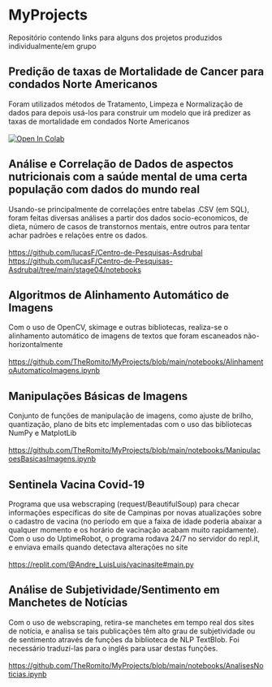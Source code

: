 # MyProjects
Repositório contendo links para alguns dos projetos produzidos individualmente/em grupo

## Predição de taxas de Mortalidade de Cancer para condados Norte Americanos
Foram utilizados métodos de Tratamento, Limpeza e Normalização de dados para depois usá-los para construir um modelo que irá predizer as taxas de mortalidade em condados Norte Americanos <br><br>
[![Open In Colab](https://colab.research.google.com/assets/colab-badge.svg)](https://colab.research.google.com/github/TheRomito/MyProjects/blob/main/notebooks/PredTaxaDeCancerEUA.ipynb)

## Análise e Correlação de Dados de aspectos nutricionais com a saúde mental de uma certa população com dados do mundo real
Usando-se principalmente de correlações entre tabelas .CSV (em SQL), foram feitas diversas análises a partir dos dados socio-economicos, de dieta, número de casos de transtornos mentais, entre outros para tentar achar padrões e relações entre os dados. <br><br>
https://github.com/IucasF/Centro-de-Pesquisas-Asdrubal <br>
https://github.com/IucasF/Centro-de-Pesquisas-Asdrubal/tree/main/stage04/notebooks

## Algoritmos de Alinhamento Automático de Imagens
Com o uso de OpenCV, skimage e outras bibliotecas, realiza-se o alinhamento automático de imagens de textos que foram escaneados não-horizontalmente <br><br>
https://github.com/TheRomito/MyProjects/blob/main/notebooks/AlinhamentoAutomaticoImagens.ipynb

## Manipulações Básicas de Imagens
Conjunto de funções de manipulação de imagens, como ajuste de brilho, quantização, plano de bits etc implementadas com o uso das bibliotecas NumPy e MatplotLib <br><br>
https://github.com/TheRomito/MyProjects/blob/main/notebooks/ManipulacoesBasicasImagens.ipynb

## Sentinela Vacina Covid-19
Programa que usa webscraping (request/BeautifulSoup) para checar informações específicas do site de Campinas por novas atualizações sobre o cadastro de vacina (no período em que a faixa de idade poderia abaixar a qualquer momento e os horário de vacinação acabam muito rapidamente). Com o uso do UptimeRobot, o programa rodava 24/7 no servidor do repl.it, e enviava emails quando detectava alterações no site <br><br>
https://replit.com/@Andre_LuisLuis/vacinasite#main.py

## Análise de Subjetividade/Sentimento em Manchetes de Notícias
Com o uso de webscraping, retira-se manchetes em tempo real dos sites de notícia, e analisa se tais publicações têm alto grau de subjetividade ou de sentimento através de funções da biblioteca de NLP TextBlob. Foi necessário traduzí-las para o inglês para usar destas funções. <br><br>
https://github.com/TheRomito/MyProjects/blob/main/notebooks/AnalisesNoticias.ipynb

